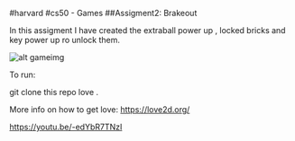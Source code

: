 #harvard
#cs50 - Games
##Assigment2: Brakeout

In this assigment I have created the extraball power up , locked bricks and key power up ro unlock them.

![alt gameimg](https://res.cloudinary.com/jardimsonoro/image/upload/v1602885004/brakeout_ff7wbn.png)

To run:

git clone this repo love .

More info on how to get love: https://love2d.org/



https://youtu.be/-edYbR7TNzI
